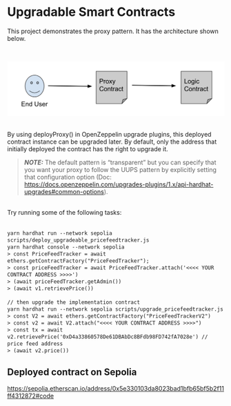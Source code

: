 # Upgradable Smart Contracts

This project demonstrates the proxy pattern. It has the architecture shown below.

<br/>

![proxy chart](images/proxy.png "Title")

<br/>
By using deployProxy() in OpenZeppelin upgrade plugins, this deployed contract instance can be upgraded later. By default, only the address that initially deployed the contract has the right to upgrade it.

<br/>

> **_NOTE:_** The default pattern is “transparent” but you can specify that you want your proxy to follow the UUPS pattern by explicitly setting that configuration option
(Doc: https://docs.openzeppelin.com/upgrades-plugins/1.x/api-hardhat-upgrades#common-options).

<br/>
Try running some of the following tasks:
<br/>
<br/>

```shell
yarn hardhat run --network sepolia scripts/deploy_upgradeable_pricefeedtracker.js
yarn hardhat console --network sepolia
> const PriceFeedTracker = await ethers.getContractFactory("PriceFeedTracker");
> const priceFeedTracker = await PriceFeedTracker.attach('<<<< YOUR CONTRACT ADDRESS >>>>')
> (await priceFeedTracker.getAdmin())
> (await v1.retrievePrice())

// then upgrade the implementation contract
yarn hardhat run --network sepolia scripts/upgrade_pricefeedtracker.js
> const V2 = await ethers.getContractFactory("PriceFeedTrackerV2")
> const v2 = await V2.attach("<<<< YOUR CONTRACT ADDRESS >>>>")
> const tx = await v2.retrievePrice('0xD4a33860578De61DBAbDc8BFdb98FD742fA7028e') // price feed address
> (await v2.price())

```

## Deployed contract on Sepolia
https://sepolia.etherscan.io/address/0x5e330103da8023bad1bfb65bf5b2f11ff4312872#code
